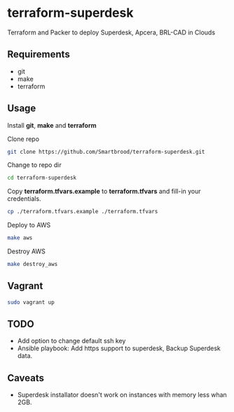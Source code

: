 # terraform-superdesk
Terraform and Packer to deploy Superdesk, Apcera, BRL-CAD in Clouds

## Requirements
+ git
+ make
+ terraform

## Usage
Install **git**, **make** and **terraform**

Clone repo
```bash
git clone https://github.com/Smartbrood/terraform-superdesk.git
```

Change to repo dir
```bash
cd terraform-superdesk
```

Copy **terraform.tfvars.example** to **terraform.tfvars** and fill-in your credentials.
```bash
cp ./terraform.tfvars.example ./terraform.tfvars
```

Deploy to AWS
```bash
make aws
```

Destroy AWS
```bash
make destroy_aws
```

## Vagrant

```bash
sudo vagrant up
```

## TODO
+ Add option to change default ssh key
+ Ansible playbook: Add https support to superdesk, Backup Superdesk data.

## Caveats
+ Superdesk installator doesn't work on instances with memory less whan 2GB.
